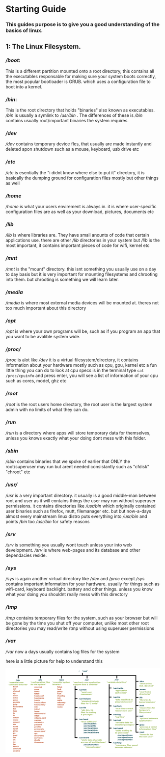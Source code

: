 # Starting Guide
### This guides purpose is to give you a good understanding of the basics of linux.



## 1: The Linux Filesystem.
### */boot*: 
This is a different partition
 mounted onto a root directory, this contains all the executables responsable for making sure your system boots correctly, the most popular bootloader is GRUB. which uses a configuration file to boot into a kernel.

### */bin*:
This is the root directory that holds "binaries" also known as executables. */bin* is usually a symlink to */usr/bin* . The differences of these is */bin* contains usually root/important binaries the system requires.

### */dev*
*/dev* contains temporary device fles, that usually are made instantly and deleted apon shutdown such as a mouse, keyboard, usb drive etc

### */etc*
*/etc* is esentially the "i didnt know where else to put it" directory, it is basically the dumping ground for configuration files mostly but other things as well

### */home*
*/home* is what your users envirement is always in. it is where user-specific configuration files are as well as your download, pictures, documents etc

### */lib*
*/lib* is where libraries are. They have small anounts of code that certain applications use. there are other */lib* directories in your system but */lib* is the most important, it contains important pieces of code for wifi, kernel etc

### */mnt*
*/mnt* is the "mount" directory. this isnt something you usually use on a day to day basis but it is very important for mounting filesystems and chrooting into them. but chrooting is something we will learn later.

### */media*
*/media* is where most external media devices will be mounted at. theres not too much important about this directory

### */opt*
*/opt* is where your own programs will be, such as if you program an app that you want to be avalible system wide. 

### */proc/*
*/proc* is alot like */dev* it is a virtual filesystem/directory, it contains information about your hardware mostly such as cpu, gpu, kernel etc
a fun little thing you can do to look at cpu specs is in the terminal type `cat /proc/cpuinfo` and press enter, you will see a list of information of your cpu such as cores, model, ghz etc

### */root* 
*/root* is the root users home directory, the root user is the largest system admin with no limits of what they can do.

### */run*
*/run* is a directory where apps will store temporary data for themselves, unless you knows exactly what your doing dont mess with this folder.

### */sbin*
*/sbin* contains binaries that we spoke of earlier that ONLY the root/superuser may run but arent needed consistantly such as "cfdisk" "chroot" etc

### */usr/*
*/usr* is a very important directory. it usually is a good middle-man between root and user as it will contains things the user may run without superuser permissions. it contains directories like */usr/bin* which originally contained user binaries such as firefox, mutt, filemanager etc. but but now-a-days almost every mainstream linux distro puts everything into */usr/bin*  and points */bin* too */usr/bin* for safety reasons

### */srv* 
*/srv* is something you usually wont touch unless your into web development. */srv* is where web-pages and its database and other dependacies reside.

### */sys*
*/sys* is again another virtual directory like */dev* and */proc* except */sys* contains important information for your hardware. usually for things such as wifi-card, keyboard backlight. battery and other things. unless you know what your doing you shouldnt really mess with this directory

### */tmp*
*/tmp* contains temporary files for the system, such as your browser but will be gone by the time you shut off your computer, unlike most other root directories you may read/write /tmp without using superuser permissions

### */var*
*/var* now a days usually contains log files for the system

here is a little picture for help to understand this

![linux-filesystem](images/filesystem.png)